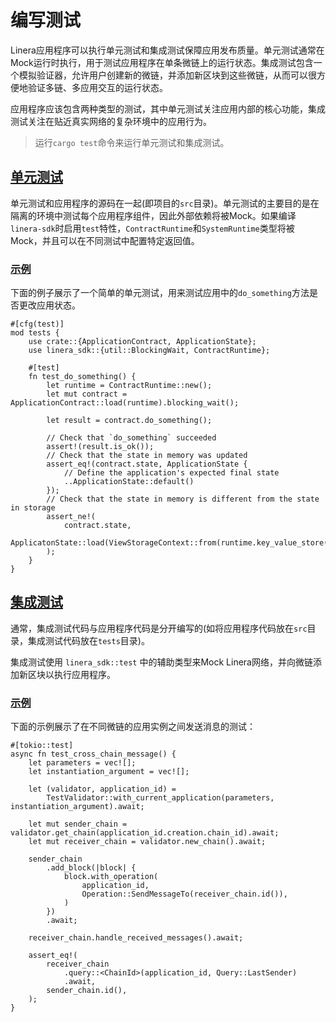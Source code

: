 # 编写测试

Linera应用程序可以执行单元测试和集成测试保障应用发布质量。单元测试通常在Mock运行时执行，用于测试应用程序在单条微链上的运行状态。集成测试包含一个模拟验证器，允许用户创建新的微链，并添加新区块到这些微链，从而可以很方便地验证多链、多应用交互的运行状态。

应用程序应该包含两种类型的测试，其中单元测试关注应用内部的核心功能，集成测试关注在贴近真实网络的复杂环境中的应用行为。

> 运行`cargo test`命令来运行单元测试和集成测试。

## [单元测试](https://linera-dev.respeer.ai/#/zh_CN/sdk/testing?id=unit-tests)

单元测试和应用程序的源码在一起(即项目的`src`目录)。单元测试的主要目的是在隔离的环境中测试每个应用程序组件，因此外部依赖将被Mock。如果编译`linera-sdk`时启用`test`特性，`ContractRuntime`和`SystemRuntime`类型将被Mock，并且可以在不同测试中配置特定返回值。

### [示例](https://linera-dev.respeer.ai/#/zh_CN/sdk/testing?id=example)

下面的例子展示了一个简单的单元测试，用来测试应用中的`do_something`方法是否更改应用状态。

```rust,ignore
#[cfg(test)]
mod tests {
    use crate::{ApplicationContract, ApplicationState};
    use linera_sdk::{util::BlockingWait, ContractRuntime};

    #[test]
    fn test_do_something() {
        let runtime = ContractRuntime::new();
        let mut contract = ApplicationContract::load(runtime).blocking_wait();

        let result = contract.do_something();

        // Check that `do_something` succeeded
        assert!(result.is_ok());
        // Check that the state in memory was updated
        assert_eq!(contract.state, ApplicationState {
            // Define the application's expected final state
            ..ApplicationState::default()
        });
        // Check that the state in memory is different from the state in storage
        assert_ne!(
            contract.state,
            ApplicatonState::load(ViewStorageContext::from(runtime.key_value_store()))
        );
    }
}
```

## [集成测试](https://linera-dev.respeer.ai/#/zh_CN/sdk/testing?id=integration-tests)

通常，集成测试代码与应用程序代码是分开编写的(如将应用程序代码放在`src`目录，集成测试代码放在`tests`目录)。

集成测试使用 `linera_sdk::test` 中的辅助类型来Mock Linera网络，并向微链添加新区块以执行应用程序。

### [示例](https://linera-dev.respeer.ai/#/zh_CN/sdk/testing?id=example-1)

下面的示例展示了在不同微链的应用实例之间发送消息的测试：

```rust,ignore
#[tokio::test]
async fn test_cross_chain_message() {
    let parameters = vec![];
    let instantiation_argument = vec![];

    let (validator, application_id) =
        TestValidator::with_current_application(parameters, instantiation_argument).await;

    let mut sender_chain = validator.get_chain(application_id.creation.chain_id).await;
    let mut receiver_chain = validator.new_chain().await;

    sender_chain
        .add_block(|block| {
            block.with_operation(
                application_id,
                Operation::SendMessageTo(receiver_chain.id()),
            )
        })
        .await;

    receiver_chain.handle_received_messages().await;

    assert_eq!(
        receiver_chain
            .query::<ChainId>(application_id, Query::LastSender)
            .await,
        sender_chain.id(),
    );
}
```
